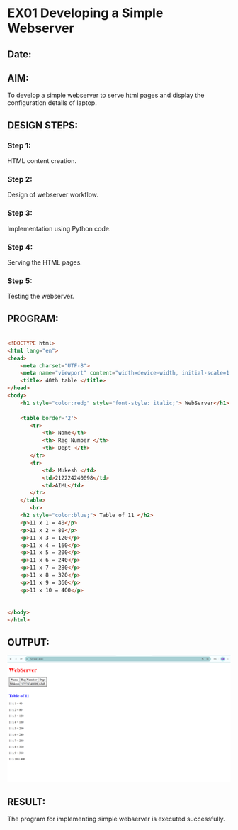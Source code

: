  
# EX01 Developing a Simple Webserver
## Date:

## AIM:
To develop a simple webserver to serve html pages and display the configuration details of laptop.

## DESIGN STEPS:
### Step 1: 
HTML content creation.

### Step 2:
Design of webserver workflow.

### Step 3:
Implementation using Python code.

### Step 4:
Serving the HTML pages.

### Step 5:
Testing the webserver.

## PROGRAM:
```html

<!DOCTYPE html>
<html lang="en">
<head>
    <meta charset="UTF-8">
    <meta name="viewport" content="width=device-width, initial-scale=1.0">
    <title> 40th table </title>
</head>
<body>
    <h1 style="color:red;" style="font-style: italic;"> WebServer</h1>

    <table border='2'>
       <tr>
           <th> Name</th>
           <th> Reg Number </th>
           <th> Dept </th>
       </tr> 
       <tr>
           <td> Mukesh </td>
           <td>212224240098</td>
           <td>AIML</td>
       </tr>
    </table>
       <br>   
    <h2 style="color:blue;"> Table of 11 </h2>
    <p>11 x 1 = 40</p>
    <p>11 x 2 = 80</p>
    <p>11 x 3 = 120</p>
    <p>11 x 4 = 160</p>
    <p>11 x 5 = 200</p>
    <p>11 x 6 = 240</p>
    <p>11 x 7 = 280</p>
    <p>11 x 8 = 320</p>
    <p>11 x 9 = 360</p>
    <p>11 x 10 = 400</p>


</body>
</html>
```


## OUTPUT:
![Output](statics/1.png)


## RESULT:
The program for implementing simple webserver is executed successfully.

